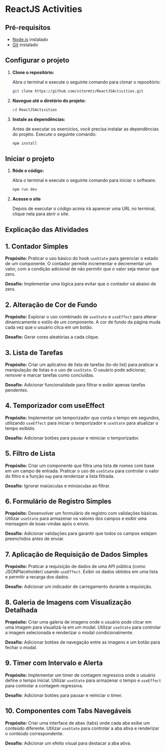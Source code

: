 # ReactJS Activities

## Pré-requisitos

- [Node.js](https://nodejs.org/en/) instalado
- [Git](https://git-scm.com/) instalado

## Configurar o projeto

1. **Clone o repositório:**

   Abra o terminal e execute o seguinte comando para clonar o repositório:

   ```bash
   git clone https://github.com/vitormtz/ReactJSActivities.git
   ```

2. **Navegue até o diretório do projeto:**

   ```bash
   cd ReactJSActivities
   ```

3. **Instale as dependências:**

   Antes de executar os exercícios, você precisa instalar as dependências do projeto. Execute o seguinte comando:

   ```bash
   npm install
   ```

## Iniciar o projeto

1. **Róde o código:**

   Abra o terminal e execute o seguinte comando para iniciar o software:

   ```bash
   npm run dev
   ```
   
1. **Acesse o site**

   Depois de executar o código acima irá aparecer uma URL no terminal, clique nela para abrir o site.

   
## Explicação das Atividades

## 1. Contador Simples
**Propósito:** Praticar o uso básico do hook `useState` para gerenciar o estado de um componente. O contador permite incrementar e decrementar um valor, com a condição adicional de não permitir que o valor seja menor que zero.

**Desafio:** Implementar uma lógica para evitar que o contador vá abaixo de zero.

## 2. Alteração de Cor de Fundo
**Propósito:** Explorar o uso combinado de `useState` e `useEffect` para alterar dinamicamente o estilo de um componente. A cor de fundo da página muda cada vez que o usuário clica em um botão.

**Desafio:** Gerar cores aleatórias a cada clique.

## 3. Lista de Tarefas
**Propósito:** Criar um aplicativo de lista de tarefas (to-do list) para praticar a manipulação de listas e o uso de `useState`. O usuário pode adicionar, remover e marcar tarefas como concluídas.

**Desafio:** Adicionar funcionalidade para filtrar e exibir apenas tarefas pendentes.

## 4. Temporizador com useEffect
**Propósito:** Implementar um temporizador que conta o tempo em segundos, utilizando `useEffect` para iniciar o temporizador e `useState` para atualizar o tempo exibido.

**Desafio:** Adicionar botões para pausar e reiniciar o temporizador.

## 5. Filtro de Lista
**Propósito:** Criar um componente que filtra uma lista de nomes com base em um campo de entrada. Praticar o uso de `useState` para controlar o valor do filtro e a função `map` para renderizar a lista filtrada.

**Desafio:** Ignorar maiúsculas e minúsculas ao filtrar.

## 6. Formulário de Registro Simples
**Propósito:** Desenvolver um formulário de registro com validações básicas. Utilizar `useState` para armazenar os valores dos campos e exibir uma mensagem de boas-vindas após o envio.

**Desafio:** Adicionar validações para garantir que todos os campos estejam preenchidos antes de enviar.

## 7. Aplicação de Requisição de Dados Simples
**Propósito:** Praticar a requisição de dados de uma API pública (como JSONPlaceholder) usando `useEffect`. Exibir os dados obtidos em uma lista e permitir a recarga dos dados.

**Desafio:** Adicionar um indicador de carregamento durante a requisição.

## 8. Galeria de Imagens com Visualização Detalhada
**Propósito:** Criar uma galeria de imagens onde o usuário pode clicar em uma imagem para visualizá-la em um modal. Utilizar `useState` para controlar a imagem selecionada e renderizar o modal condicionalmente.

**Desafio:** Adicionar botões de navegação entre as imagens e um botão para fechar o modal.

## 9. Timer com Intervalo e Alerta
**Propósito:** Implementar um timer de contagem regressiva onde o usuário define o tempo inicial. Utilizar `useState` para armazenar o tempo e `useEffect` para controlar a contagem regressiva.

**Desafio:** Adicionar botões para pausar e reiniciar o timer.

## 10. Componentes com Tabs Navegáveis
**Propósito:** Criar uma interface de abas (tabs) onde cada aba exibe um conteúdo diferente. Utilizar `useState` para controlar a aba ativa e renderizar o conteúdo correspondente.

**Desafio:** Adicionar um efeito visual para destacar a aba ativa.
